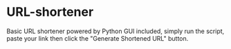 # URL-shortener
Basic URL shortener powered by Python
GUI included, simply run the script, paste your link then click the "Generate Shortened URL" button.
